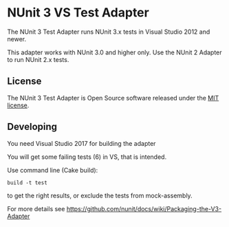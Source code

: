 # NUnit 3 VS Test Adapter #

The NUnit 3 Test Adapter runs NUnit 3.x tests in Visual Studio 2012 and newer.

This adapter works with NUnit 3.0 and higher only. Use the NUnit 2 Adapter to run NUnit 2.x tests.

## License ##

The NUnit 3 Test Adapter is Open Source software released under the [MIT license](http://www.nunit.org/nuget/nunit3-license.txt).

## Developing

You need Visual Studio 2017 for building the adapter

You will get some failing tests (6) in VS, that is intended.  

Use command line (Cake build):  

`build -t test` 

to get the right results, or exclude the tests from mock-assembly. 

For more details see https://github.com/nunit/docs/wiki/Packaging-the-V3-Adapter  
